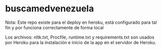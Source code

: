 # buscamedvenezuela

Nota: Este repo existe para el deploy en heroku, está configurado para tal fin y por funciona correctamente de forma local

Los archivos: nltk.txt, Procfile, runtime.txt y requirements.txt son usados por Heroku para la instalación e inicio de la app en el servidor de Heroku.